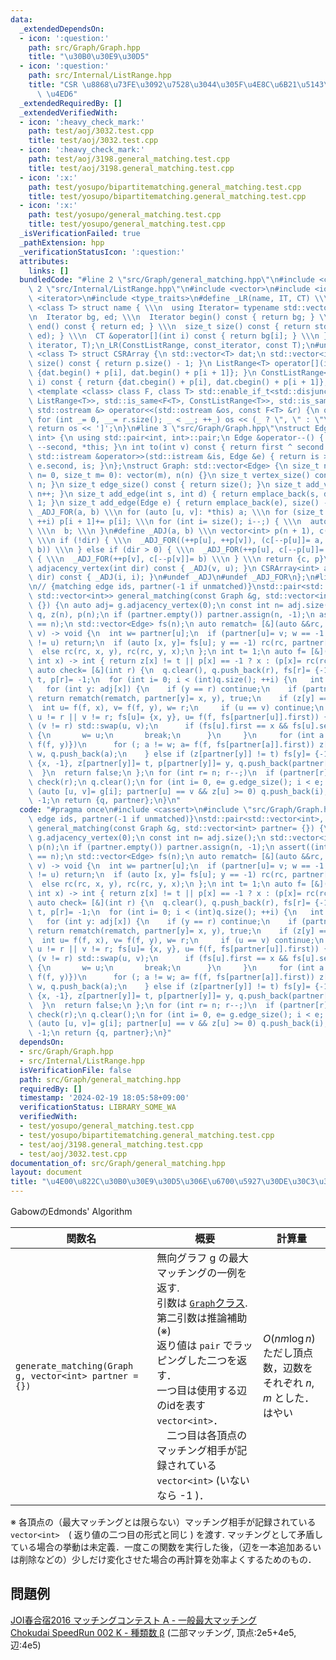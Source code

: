 ```yaml
---
data:
  _extendedDependsOn:
  - icon: ':question:'
    path: src/Graph/Graph.hpp
    title: "\u30B0\u30E9\u30D5"
  - icon: ':question:'
    path: src/Internal/ListRange.hpp
    title: "CSR \u8868\u73FE\u3092\u7528\u3044\u305F\u4E8C\u6B21\u5143\u914D\u5217\
      \ \u4ED6"
  _extendedRequiredBy: []
  _extendedVerifiedWith:
  - icon: ':heavy_check_mark:'
    path: test/aoj/3032.test.cpp
    title: test/aoj/3032.test.cpp
  - icon: ':heavy_check_mark:'
    path: test/aoj/3198.general_matching.test.cpp
    title: test/aoj/3198.general_matching.test.cpp
  - icon: ':x:'
    path: test/yosupo/bipartitematching.general_matching.test.cpp
    title: test/yosupo/bipartitematching.general_matching.test.cpp
  - icon: ':x:'
    path: test/yosupo/general_matching.test.cpp
    title: test/yosupo/general_matching.test.cpp
  _isVerificationFailed: true
  _pathExtension: hpp
  _verificationStatusIcon: ':question:'
  attributes:
    links: []
  bundledCode: "#line 2 \"src/Graph/general_matching.hpp\"\n#include <cassert>\n#line\
    \ 2 \"src/Internal/ListRange.hpp\"\n#include <vector>\n#include <iostream>\n#include\
    \ <iterator>\n#include <type_traits>\n#define _LR(name, IT, CT) \\\n template\
    \ <class T> struct name { \\\n  using Iterator= typename std::vector<T>::IT; \\\
    \n  Iterator bg, ed; \\\n  Iterator begin() const { return bg; } \\\n  Iterator\
    \ end() const { return ed; } \\\n  size_t size() const { return std::distance(bg,\
    \ ed); } \\\n  CT &operator[](int i) const { return bg[i]; } \\\n }\n_LR(ListRange,\
    \ iterator, T);\n_LR(ConstListRange, const_iterator, const T);\n#undef _LR\ntemplate\
    \ <class T> struct CSRArray {\n std::vector<T> dat;\n std::vector<int> p;\n size_t\
    \ size() const { return p.size() - 1; }\n ListRange<T> operator[](int i) { return\
    \ {dat.begin() + p[i], dat.begin() + p[i + 1]}; }\n ConstListRange<T> operator[](int\
    \ i) const { return {dat.cbegin() + p[i], dat.cbegin() + p[i + 1]}; }\n};\ntemplate\
    \ <template <class> class F, class T> std::enable_if_t<std::disjunction_v<std::is_same<F<T>,\
    \ ListRange<T>>, std::is_same<F<T>, ConstListRange<T>>, std::is_same<F<T>, CSRArray<T>>>,\
    \ std::ostream &> operator<<(std::ostream &os, const F<T> &r) {\n os << '[';\n\
    \ for (int _= 0, __= r.size(); _ < __; ++_) os << (_ ? \", \" : \"\") << r[_];\n\
    \ return os << ']';\n}\n#line 3 \"src/Graph/Graph.hpp\"\nstruct Edge: std::pair<int,\
    \ int> {\n using std::pair<int, int>::pair;\n Edge &operator--() { return --first,\
    \ --second, *this; }\n int to(int v) const { return first ^ second ^ v; }\n friend\
    \ std::istream &operator>>(std::istream &is, Edge &e) { return is >> e.first >>\
    \ e.second, is; }\n};\nstruct Graph: std::vector<Edge> {\n size_t n;\n Graph(size_t\
    \ n= 0, size_t m= 0): vector(m), n(n) {}\n size_t vertex_size() const { return\
    \ n; }\n size_t edge_size() const { return size(); }\n size_t add_vertex() { return\
    \ n++; }\n size_t add_edge(int s, int d) { return emplace_back(s, d), size() -\
    \ 1; }\n size_t add_edge(Edge e) { return emplace_back(e), size() - 1; }\n#define\
    \ _ADJ_FOR(a, b) \\\n for (auto [u, v]: *this) a; \\\n for (size_t i= 0; i < n;\
    \ ++i) p[i + 1]+= p[i]; \\\n for (int i= size(); i--;) { \\\n  auto [u, v]= (*this)[i];\
    \ \\\n  b; \\\n }\n#define _ADJ(a, b) \\\n vector<int> p(n + 1), c(size() << !dir);\
    \ \\\n if (!dir) { \\\n  _ADJ_FOR((++p[u], ++p[v]), (c[--p[u]]= a, c[--p[v]]=\
    \ b)) \\\n } else if (dir > 0) { \\\n  _ADJ_FOR(++p[u], c[--p[u]]= a) \\\n } else\
    \ { \\\n  _ADJ_FOR(++p[v], c[--p[v]]= b) \\\n } \\\n return {c, p}\n CSRArray<int>\
    \ adjacency_vertex(int dir) const { _ADJ(v, u); }\n CSRArray<int> adjacency_edge(int\
    \ dir) const { _ADJ(i, i); }\n#undef _ADJ\n#undef _ADJ_FOR\n};\n#line 4 \"src/Graph/general_matching.hpp\"\
    \n// {matching edge ids, partner(-1 if unmatched)}\nstd::pair<std::vector<int>,\
    \ std::vector<int>> general_matching(const Graph &g, std::vector<int> partner=\
    \ {}) {\n auto adj= g.adjacency_vertex(0);\n const int n= adj.size();\n std::vector<int>\
    \ q, z(n), p(n);\n if (partner.empty()) partner.assign(n, -1);\n assert((int)partner.size()\
    \ == n);\n std::vector<Edge> fs(n);\n auto rematch= [&](auto &&rc, int u, int\
    \ v) -> void {\n  int w= partner[u];\n  if (partner[u]= v; w == -1 || partner[w]\
    \ != u) return;\n  if (auto [x, y]= fs[u]; y == -1) rc(rc, partner[w]= x, w);\n\
    \  else rc(rc, x, y), rc(rc, y, x);\n };\n int t= 1;\n auto f= [&](auto &&rc,\
    \ int x) -> int { return z[x] != t || p[x] == -1 ? x : (p[x]= rc(rc, p[x])); };\n\
    \ auto check= [&](int r) {\n  q.clear(), q.push_back(r), fs[r]= {-1, -1}, z[r]=\
    \ t, p[r]= -1;\n  for (int i= 0; i < (int)q.size(); ++i) {\n   int x= q[i];\n\
    \   for (int y: adj[x]) {\n    if (y == r) continue;\n    if (partner[y] == -1)\
    \ return rematch(rematch, partner[y]= x, y), true;\n    if (z[y] == t) {\n   \
    \  int u= f(f, x), v= f(f, y), w= r;\n     if (u == v) continue;\n     for (;\
    \ u != r || v != r; fs[u]= {x, y}, u= f(f, fs[partner[u]].first)) {\n      if\
    \ (v != r) std::swap(u, v);\n      if (fs[u].first == x && fs[u].second == y)\
    \ {\n       w= u;\n       break;\n      }\n     }\n     for (int a: {f(f, x),\
    \ f(f, y)})\n      for (; a != w; a= f(f, fs[partner[a]].first)) z[a]= t, p[a]=\
    \ w, q.push_back(a);\n    } else if (z[partner[y]] != t) fs[y]= {-1, -1}, fs[partner[y]]=\
    \ {x, -1}, z[partner[y]]= t, p[partner[y]]= y, q.push_back(partner[y]);\n   }\n\
    \  }\n  return false;\n };\n for (int r= n; r--;)\n  if (partner[r] == -1) t+=\
    \ check(r);\n q.clear();\n for (int i= 0, e= g.edge_size(); i < e; ++i)\n  if\
    \ (auto [u, v]= g[i]; partner[u] == v && z[u] >= 0) q.push_back(i), z[u]= z[v]=\
    \ -1;\n return {q, partner};\n}\n"
  code: "#pragma once\n#include <cassert>\n#include \"src/Graph/Graph.hpp\"\n// {matching\
    \ edge ids, partner(-1 if unmatched)}\nstd::pair<std::vector<int>, std::vector<int>>\
    \ general_matching(const Graph &g, std::vector<int> partner= {}) {\n auto adj=\
    \ g.adjacency_vertex(0);\n const int n= adj.size();\n std::vector<int> q, z(n),\
    \ p(n);\n if (partner.empty()) partner.assign(n, -1);\n assert((int)partner.size()\
    \ == n);\n std::vector<Edge> fs(n);\n auto rematch= [&](auto &&rc, int u, int\
    \ v) -> void {\n  int w= partner[u];\n  if (partner[u]= v; w == -1 || partner[w]\
    \ != u) return;\n  if (auto [x, y]= fs[u]; y == -1) rc(rc, partner[w]= x, w);\n\
    \  else rc(rc, x, y), rc(rc, y, x);\n };\n int t= 1;\n auto f= [&](auto &&rc,\
    \ int x) -> int { return z[x] != t || p[x] == -1 ? x : (p[x]= rc(rc, p[x])); };\n\
    \ auto check= [&](int r) {\n  q.clear(), q.push_back(r), fs[r]= {-1, -1}, z[r]=\
    \ t, p[r]= -1;\n  for (int i= 0; i < (int)q.size(); ++i) {\n   int x= q[i];\n\
    \   for (int y: adj[x]) {\n    if (y == r) continue;\n    if (partner[y] == -1)\
    \ return rematch(rematch, partner[y]= x, y), true;\n    if (z[y] == t) {\n   \
    \  int u= f(f, x), v= f(f, y), w= r;\n     if (u == v) continue;\n     for (;\
    \ u != r || v != r; fs[u]= {x, y}, u= f(f, fs[partner[u]].first)) {\n      if\
    \ (v != r) std::swap(u, v);\n      if (fs[u].first == x && fs[u].second == y)\
    \ {\n       w= u;\n       break;\n      }\n     }\n     for (int a: {f(f, x),\
    \ f(f, y)})\n      for (; a != w; a= f(f, fs[partner[a]].first)) z[a]= t, p[a]=\
    \ w, q.push_back(a);\n    } else if (z[partner[y]] != t) fs[y]= {-1, -1}, fs[partner[y]]=\
    \ {x, -1}, z[partner[y]]= t, p[partner[y]]= y, q.push_back(partner[y]);\n   }\n\
    \  }\n  return false;\n };\n for (int r= n; r--;)\n  if (partner[r] == -1) t+=\
    \ check(r);\n q.clear();\n for (int i= 0, e= g.edge_size(); i < e; ++i)\n  if\
    \ (auto [u, v]= g[i]; partner[u] == v && z[u] >= 0) q.push_back(i), z[u]= z[v]=\
    \ -1;\n return {q, partner};\n}"
  dependsOn:
  - src/Graph/Graph.hpp
  - src/Internal/ListRange.hpp
  isVerificationFile: false
  path: src/Graph/general_matching.hpp
  requiredBy: []
  timestamp: '2024-02-19 18:05:58+09:00'
  verificationStatus: LIBRARY_SOME_WA
  verifiedWith:
  - test/yosupo/general_matching.test.cpp
  - test/yosupo/bipartitematching.general_matching.test.cpp
  - test/aoj/3198.general_matching.test.cpp
  - test/aoj/3032.test.cpp
documentation_of: src/Graph/general_matching.hpp
layout: document
title: "\u4E00\u822C\u30B0\u30E9\u30D5\u306E\u6700\u5927\u30DE\u30C3\u30C1\u30F3\u30B0"
---
```

GabowのEdmonds' Algorithm

|関数名|概要|計算量|
|---|---|---|
|`generate_matching(Graph g, vector<int> partner = {})`| 無向グラフ g の最大マッチングの一例を返す.  <br> 引数は [`Graph`クラス](Graph.hpp). <br> 第二引数は推論補助(※)<br> 返り値は `pair` でラッピングした二つを返す．<br> 一つ目は使用する辺のidを表す `vector<int>`．<br>　二つ目は各頂点のマッチング相手が記録されている `vector<int>` (いないなら -1 )． |$O(nm \log n)$<br> ただし頂点数，辺数をそれぞれ $n,m$ とした． <br>はやい|

※ 各頂点の（最大マッチングとは限らない）マッチング相手が記録されている `vector<int>`　( 返り値の二つ目の形式と同じ ) を渡す. マッチングとして矛盾している場合の挙動は未定義．一度この関数を実行した後，（辺を一本追加あるいは削除などの）少しだけ変化させた場合の再計算を効率よくするためのもの．
## 問題例
[JOI春合宿2016 マッチングコンテスト A - 一般最大マッチング](https://atcoder.jp/contests/joisc2016matching/tasks/joisc2016matching_a)\
[Chokudai SpeedRun 002 K - 種類数 β](https://atcoder.jp/contests/chokudai_S002/tasks/chokudai_S002_k) (二部マッチング, 頂点:2e5+4e5, 辺:4e5) 